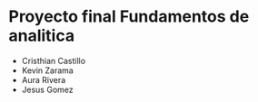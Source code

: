 # Proyecto final Fundamentos de analitica

-   Cristhian Castillo
-   Kevin Zarama
-   Aura Rivera
-   Jesus Gomez
